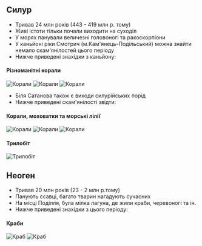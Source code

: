 ## Силур
- Тривав 24 млн років (443 - 419 млн р. тому)
- Живі істоти тільки почали виходити на суходіл
- У морях панували величезні головоногі та ракоскорпіони
- У каньйоні ріки Смотрич (м.Кам'янець-Подільський) можна знайти немало скам'янілостей цього періоду
- Нижче приведені знахідки з каньйону:
#### Різноманітні корали
![Корали](coral1.jpg)
![Корали](coral2.jpg)
![Корали](coral3.jpg)
- Біля Сатанова також є виходи силурійських порід
- Нижче приведені скам'янілості звідти:
#### Корали, моховатки та морські лілії
![Корали](koral4.jpg) 
![Корали](koral5.jpg)
![Корали](koral6.jpg) 
#### Трилобіт
![Трилобіт](trilobite.jpg)
## Неоген
- Тривав 20 млн років (23 - 2 млн р.тому)
- Панують ссавці, багато тварин нагадують сучасних
- На місці Поділля, була мілка лагуна, де жили краби, черевоногі та ін.
- Нижче приведені знахідки з цього періоду:
#### Краби
![Краб](crab1.jpg)
![Краб](crab2.jpg)
